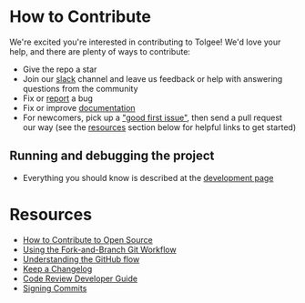 # How to Contribute

We're excited you're interested in contributing to Tolgee! We'd love your help, and there are plenty of ways to
contribute:

* Give the repo a star
* Join our [slack](https://join.slack.com/t/tolgeecommunity/shared_invite/zt-195isb5u8-_RcSRgVJfvgsPpOBIok~IQ) channel
  and leave us feedback or help with answering questions from the community
* Fix or [report](https://github.com/tolgee/tolgee-platform/issues/new) a bug
* Fix or improve [documentation](https://github.com/tolgee/documentation)
* For newcomers, pick up a ["good first issue"](https://github.com/tolgee/tolgee-platform/labels/good%20first%20issue),
  then send a pull request our way (see the [resources](#resources) section below for helpful links to get started)

## Running and debugging the project

- Everything you should know is described at the [development page](DEVELOPMENT.md)

# Resources

* [How to Contribute to Open Source](https://opensource.guide/how-to-contribute)
* [Using the Fork-and-Branch Git Workflow](https://blog.scottlowe.org/2015/01/27/using-fork-branch-git-workflow)
* [Understanding the GitHub flow](https://guides.github.com/introduction/flow/)
* [Keep a Changelog](https://keepachangelog.com)
* [Code Review Developer Guide](https://google.github.io/eng-practices/review)
* [Signing Commits](https://docs.github.com/en/github/authenticating-to-github/signing-commits)
